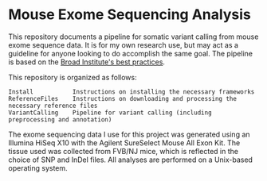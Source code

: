 # Mouse Exome Sequencing Analysis

This repository documents a pipeline for somatic variant calling from mouse exome sequence data. It is for my own research use, but may act as a guideline for anyone looking to do accomplish the same goal. The pipeline is based on the [Broad Institute's best practices](https://www.broadinstitute.org/gatk/guide/best-practices.php).

This repository is organized as follows:
````
Install           Instructions on installing the necessary frameworks
ReferenceFiles    Instructions on downloading and processing the necessary reference files
VariantCalling    Pipeline for variant calling (including preprocessing and annotation)
`````

The exome sequencing data I use for this project was generated using an Illumina HiSeq X10 with the Agilent SureSelect Mouse All Exon Kit. The tissue used was collected from FVB/NJ mice, which is reflected in the choice of SNP and InDel files. All analyses are performed on a Unix-based operating system.

